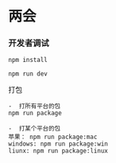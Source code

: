 # 两会

### 开发者调试

```
npm install
```

```
npm run dev
```

打包

```
-  打所有平台的包
npm run package

-  打某个平台的包
苹果： npm run package:mac  
windows: npm run package:win  
liunx: npm run package:linux
```

